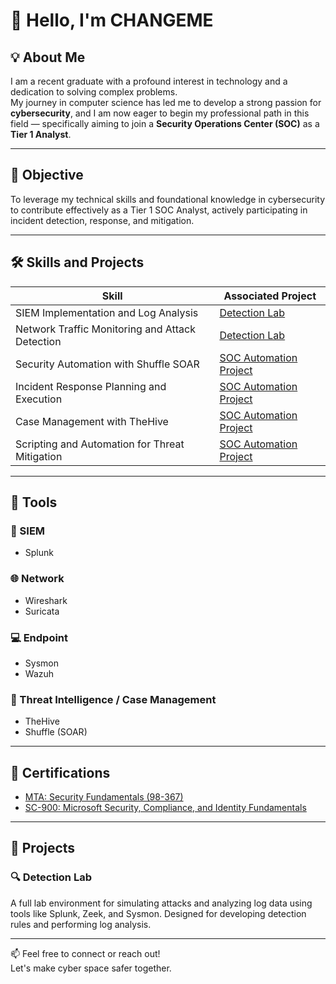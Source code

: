 # 👋 Hello, I'm CHANGEME

## 💡 About Me
I am a recent graduate with a profound interest in technology and a dedication to solving complex problems.  
My journey in computer science has led me to develop a strong passion for **cybersecurity**, and I am now eager to begin my professional path in this field — specifically aiming to join a **Security Operations Center (SOC)** as a **Tier 1 Analyst**.

---

## 🎯 Objective
To leverage my technical skills and foundational knowledge in cybersecurity to contribute effectively as a Tier 1 SOC Analyst, actively participating in incident detection, response, and mitigation.

---

## 🛠️ Skills and Projects

| Skill | Associated Project |
|-------|---------------------|
| SIEM Implementation and Log Analysis | [Detection Lab](#detection-lab) |
| Network Traffic Monitoring and Attack Detection | [Detection Lab](#detection-lab) |
| Security Automation with Shuffle SOAR | [SOC Automation Project](#soc-automation-project) |
| Incident Response Planning and Execution | [SOC Automation Project](#soc-automation-project) |
| Case Management with TheHive | [SOC Automation Project](#soc-automation-project) |
| Scripting and Automation for Threat Mitigation | [SOC Automation Project](#soc-automation-project) |

---

## 🧰 Tools

### 🔐 SIEM
- Splunk

### 🌐 Network
- Wireshark
- Suricata

### 💻 Endpoint
- Sysmon
- Wazuh

### 🧠 Threat Intelligence / Case Management
- TheHive
- Shuffle (SOAR)

---

## 📜 Certifications

- [MTA: Security Fundamentals (98-367)](https://learn.microsoft.com/en-us/certifications/mta-security-fundamentals/)
- [SC-900: Microsoft Security, Compliance, and Identity Fundamentals](https://learn.microsoft.com/en-us/certifications/exams/sc-900/)

---

## 📂 Projects

### 🔍 Detection Lab
A full lab environment for simulating attacks and analyzing log data using tools like Splunk, Zeek, and Sysmon. Designed for developing detection rules and performing log analysis.

---

📫 Feel free to connect or reach out!  
Let's make cyber space safer together.  

